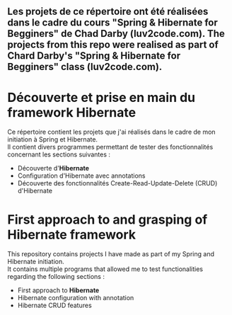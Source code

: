 ## Les projets de ce répertoire ont été réalisées dans le cadre du cours "Spring & Hibernate for Begginers" de Chad Darby (luv2code.com). The projects from this repo were realised as part of Chard Darby's "Spring & Hibernate for Begginers" class (luv2code.com).  
# Découverte et prise en main du framework Hibernate  
Ce répertoire contient les projets que j'ai réalisés dans le cadre de mon initiation à Spring et Hibernate.  
Il contient divers programmes permettant de tester des fonctionnalités concernant les sections suivantes :  
- Découverte d'**Hibernate**
- Configuration d'Hibernate avec annotations
- Découverte des fonctionnalités Create-Read-Update-Delete (CRUD) d'Hibernate

# First approach to and grasping of Hibernate framework  
This repository contains projects I have made as part of my Spring and Hibernate initiation.  
It contains multiple programs that allowed me to test functionalities regarding the following sections :  
- First approach to **Hibernate**
- Hibernate configuration with annotation
- Hibernate CRUD features
